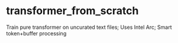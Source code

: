 # transformer_from_scratch
Train pure transformer on uncurated text files; Uses Intel Arc; Smart token+buffer processing
